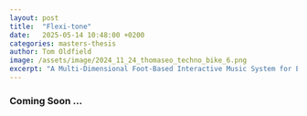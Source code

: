 ```yaml
---
layout: post
title:  "Flexi-tone"
date:   2025-05-14 10:48:00 +0200
categories: masters-thesis
author: Tom Oldfield
image: /assets/image/2024_11_24_thomaseo_techno_bike_6.png
excerpt: "A Multi-Dimensional Foot-Based Interactive Music System for Expressive Control of Audio Effect Parameters"
---
```



### Coming Soon ...